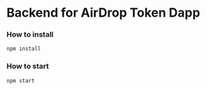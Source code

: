 # Backend for AirDrop Token Dapp

### How to install

```
npm install
```

### How to start

```
npm start
```
